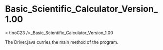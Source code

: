 
# Basic_Scientific_Calculator_Version_1.00
&lt; tinoC23 />_Basic_Scientific_Calculator_Version_1.00

The Driver.java curries the main method of the program.
